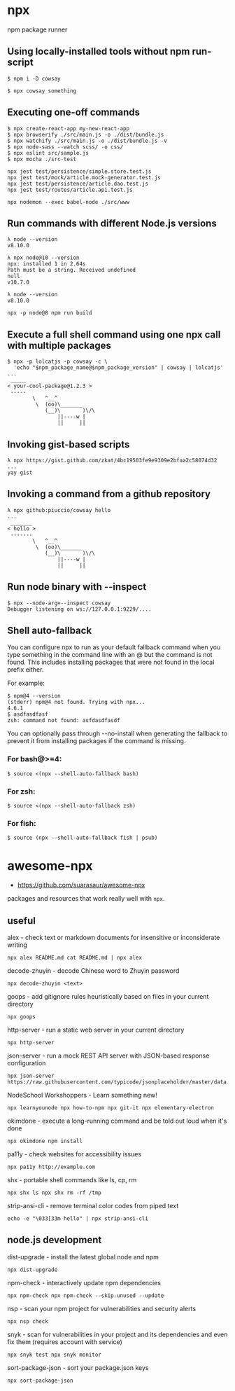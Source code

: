 # npx

npm package runner

## Using locally-installed tools without npm run-script

```shell
$ npm i -D cowsay

$ npx cowsay something
```

## Executing one-off commands

```shell
$ npx create-react-app my-new-react-app
$ npx browserify ./src/main.js -o ./dist/bundle.js
$ npx watchify ./src/main.js -o ./dist/bundle.js -v
$ npx node-sass --watch scss/ -o css/
$ npx eslint src/sample.js
$ npx mocha ./src-test
```

```
npx jest test/persistence/simple.store.test.js
npx jest test/mock/article.mock-generator.test.js
npx jest test/persistence/article.dao.test.js
npx jest test/routes/article.api.test.js
```

```
npx nodemon --exec babel-node ./src/www
```

## Run commands with different Node.js versions

```shell
λ node --version
v8.10.0

λ npx node@10 --version
npx: installed 1 in 2.64s
Path must be a string. Received undefined
null
v10.7.0

λ node --version
v8.10.0
```

```
npx -p node@8 npm run build
```

## Execute a full shell command using one npx call with multiple packages

```whell
$ npx -p lolcatjs -p cowsay -c \
  'echo "$npm_package_name@$npm_package_version" | cowsay | lolcatjs'
...
 _____
< your-cool-package@1.2.3 >
 -----
        \   ^__^
         \  (oo)\_______
            (__)\       )\/\
                ||----w |
                ||     ||
```

## Invoking gist-based scripts

```shell
λ npx https://gist.github.com/zkat/4bc19503fe9e9309e2bfaa2c58074d32
...
yay gist
```

## Invoking a command from a github repository

```shell
λ npx github:piuccio/cowsay hello
...
 _______
< hello >
 -------
        \   ^__^
         \  (oo)\_______
            (__)\       )\/\
                ||----w |
                ||     ||
```

## Run node binary with --inspect

```shell
$ npx --node-arg=--inspect cowsay
Debugger listening on ws://127.0.0.1:9229/....
```

## Shell auto-fallback

You can configure npx to run as your default fallback command when you type something in the command line with an @ but the command is not found. This includes installing packages that were not found in the local prefix either.

For example:

```shell
$ npm@4 --version
(stderr) npm@4 not found. Trying with npx...
4.6.1
$ asdfasdfasf
zsh: command not found: asfdasdfasdf
```

You can optionally pass through --no-install when generating the fallback to prevent it from installing packages if the command is missing.

### For bash@>=4:

```shell
$ source <(npx --shell-auto-fallback bash)
```

### For zsh:

```shell
$ source <(npx --shell-auto-fallback zsh)
```

### For fish:

```shell
$ source (npx --shell-auto-fallback fish | psub)
```

# awesome-npx

- https://github.com/suarasaur/awesome-npx

packages and resources that work really well with `npx`.

## useful

alex - check text or markdown documents for insensitive or inconsiderate writing

```
npx alex README.md cat README.md | npx alex
```

decode-zhuyin - decode Chinese word to Zhuyin password

```
npx decode-zhuyin <text>
```

goops - add gitignore rules heuristically based on files in your current directory

```
npx goops
```

http-server - run a static web server in your current directory

```
npx http-server
```

json-server - run a mock REST API server with JSON-based response configuration

```
npx json-server https://raw.githubusercontent.com/typicode/jsonplaceholder/master/data.json
```

NodeSchool Workshoppers - Learn something new!

```
npx learnyounode npx how-to-npm npx git-it npx elementary-electron
```

okimdone - execute a long-running command and be told out loud when it's done

```
npx okimdone npm install
```

pa11y - check websites for accessibility issues

```
npx pa11y http://example.com
```

shx - portable shell commands like ls, cp, rm

```
npx shx ls npx shx rm -rf /tmp
```

strip-ansi-cli - remove terminal color codes from piped text

```
echo -e "\033[33m hello" | npx strip-ansi-cli
```

## node.js development

dist-upgrade - install the latest global node and npm

```
npx dist-upgrade
```

npm-check - interactively update npm dependencies

```
npx npm-check npx npm-check --skip-unused --update
```

nsp - scan your npm project for vulnerabilities and security alerts

```
npx nsp check
```

snyk - scan for vulnerabilities in your project and its dependencies and even fix them (requires account with service)

```
npx snyk test npx snyk monitor
```

sort-package-json - sort your package.json keys

```
npx sort-package-json
```
